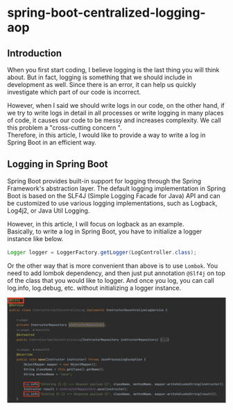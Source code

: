 # spring-boot-centralized-logging-aop
## Introduction
When you first start coding, I believe logging is the last thing you will think about. But in fact, logging is something that we should include in development as well. Since there is an error, it can help us quickly investigate which part of our code is incorrect.

However, when I said we should write logs in our code, on the other hand, if we try to write logs in detail in all processes or write logging in many places of code, it causes our code to be messy and increases complexity. We call this problem a "cross-cutting concern ".\
Therefore, in this article, I would like to provide a way to write a log in Spring Boot in an efficient way.

## Logging in Spring Boot
Spring Boot provides built-in support for logging through the Spring Framework's abstraction layer. The default logging implementation in Spring Boot is based on the SLF4J (Simple Logging Facade for Java) API and can be customized to use various logging implementations, such as Logback, Log4j2, or Java Util Logging.

However, in this article, I will focus on logback as an example.\
Basically, to write a log in Spring Boot, you have to initialize a logger instance like below.
```java
Logger logger = LoggerFactory.getLogger(LogController.class);
```
Or the other way that is more convenient than above is to use `Lombok`. You need to add lombok dependency, and then just put annotation `@Slf4j` on top of the class that you would like to logger. And once you log, you can call log.info, log.debug, etc. without initializing a logger instance.

![enter image description here](images/logger-lombok.png)
